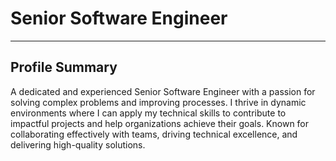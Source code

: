 # Senior Software Engineer
________________________________________________________________________
## Profile Summary
A dedicated and experienced Senior Software Engineer with a passion for solving complex problems and improving processes. I thrive in dynamic environments where I can apply my technical skills to contribute to impactful projects and help organizations achieve their goals. Known for collaborating effectively with teams, driving technical excellence, and delivering high-quality solutions.

